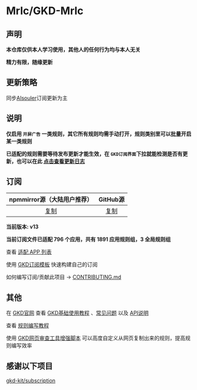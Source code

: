 # Mrlc/GKD-Mrlc

## 声明

**本仓库仅供本人学习使用，其他人的任何行为均与本人无关**

**精力有限，随缘更新**

## 更新策略

同步[AIsouler](https://github.com/AIsouler/GKD_subscription)订阅更新为主

## 说明

**仅启用 `开屏广告` 一类规则，其它所有规则均需手动打开，规则类别里可以批量开启某一类规则**

**已适配的规则需要等待发布更新才能生效，在 `GKD订阅界面`下拉就能检测是否有更新，也可以在此 [点击查看更新日志](https://github.com/mrlctate/gkd-mrlc/releases)**

## 订阅

|                     npmmirror源（大陆用户推荐）                      |                      GitHub源                      |
| :----------------------------------------------------------: | :-----------------------------------------------: |
| [复制](https://registry.npmmirror.com/gkd-mrlc/latest/files/dist/gkd.json5) | [复制](https://raw.githubusercontent.com/mrlctate/gkd-mrlc/main/dist/gkd.json5) |

**当前版本: v13**

**当前订阅文件已适配 796 个应用，共有 1891 应用规则组，3 全局规则组**

查看 [适配 APP 列表](./dist/README.md)

使用 [GKD订阅模板](https://github.com/gkd-kit/subscription-template) 快速构建自己的订阅

如何编写订阅/贡献此项目 -> [CONTRIBUTING.md](./CONTRIBUTING.md)

## 其他

在 [GKD官网](https://gkd.li/) 查看 [GKD基础使用教程](https://gkd.li/guide/) 、[常见问题](https://gkd.li/guide/faq) 以及 [API说明](https://gkd.li/api/)

查看 [规则编写教程](https://github.com/Snoopy1866/blogs/blob/main/software/gkd/gkd-rule-tutorial/gkd-rule-tutorial.md) 

使用 [GKD网页审查工具增强脚本](https://github.com/adproqwq/MakeGKDInspectBetter) 可以高度自定义从网页复制出来的规则，提高规则编写效率

## 感谢以下项目

[gkd-kit/subscription](https://github.com/gkd-kit/subscription)
